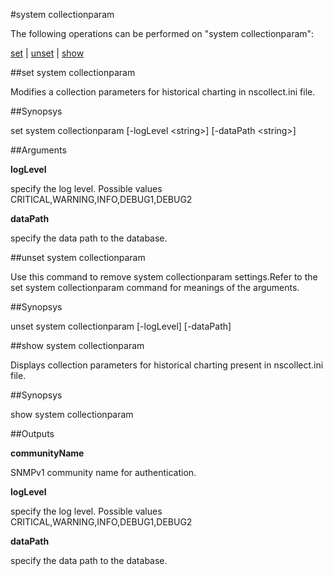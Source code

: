 #system collectionparam

The following operations can be performed on "system collectionparam":


[set](#set-system-collectionparam) | [unset](#unset-system-collectionparam) | [show](#show-system-collectionparam)

##set system collectionparam

Modifies a collection parameters for historical charting in nscollect.ini file.


##Synopsys

set system collectionparam [-logLevel &lt;string>] [-dataPath &lt;string>]


##Arguments

<b>logLevel</b>
specify the log level. Possible values CRITICAL,WARNING,INFO,DEBUG1,DEBUG2

<b>dataPath</b>
specify the data path to the database.



##unset system collectionparam

Use this command to remove system collectionparam settings.Refer to the set system collectionparam command for meanings of the arguments.


##Synopsys

unset system collectionparam [-logLevel] [-dataPath]


##show system collectionparam

Displays collection parameters for historical charting present in nscollect.ini file.


##Synopsys

show system collectionparam


##Outputs

<b>communityName</b>
SNMPv1 community name for authentication.

<b>logLevel</b>
specify the log level. Possible values CRITICAL,WARNING,INFO,DEBUG1,DEBUG2

<b>dataPath</b>
specify the data path to the database.



